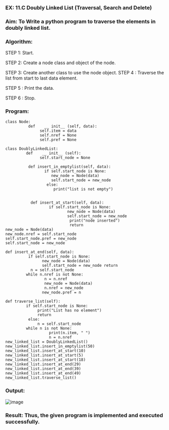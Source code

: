 ### EX: 11.C Doubly Linked List (Traversal, Search and Delete)

### Aim: To Write a python program to traverse the elements in doubly linked list.

### Algorithm:

STEP 1: Start.

STEP 2: Create a node class and object of the node.

STEP 3: Create another class to use the node object.
STEP 4 : Traverse the list from start to last data element.

STEP 5 : Print the data.

STEP 6 : Stop.

### Program:
```
class Node:
          def    __ init__ (self, data):
               self.item = data
               self.nref = None
               self.pref = None

class DoublyLinkedList:
         def    __ init__ (self):
               self.start_node = None

          def insert_in_emptylist(self, data):
                 if self.start_node is None:
                    new_node = Node(data)
                    self.start_node = new_node
                  else:
                     print("list is not empty")


           def insert_at_start(self, data):
                   if self.start_node is None:
                           new_node = Node(data)
                           self.start_node = new_node
                            print("node inserted")
                            return
new_node = Node(data)
new_node.nref = self.start_node
self.start_node.pref = new_node
self.start_node = new_node

def insert_at_end(self, data):
          if self.start_node is None:
                new_node = Node(data)
                self.start_node = new_node return
           n = self.start_node
         while n.nref is not None:
                 n = n.nref
                 new_node = Node(data)
                 n.nref = new_node
                new_node.pref = n

def traverse_list(self):
         if self.start_node is None:
              print("List has no element")
              return
          else:
              n = self.start_node
         while n is not None:
                   print(n.item, " ")
                   n = n.nref
new_linked_list = DoublyLinkedList()
new_linked_list.insert_in_emptylist(50)
new_linked_list.insert_at_start(10)
new_linked_list.insert_at_start(5)
new_linked_list.insert_at_start(18)
new_linked_list.insert_at_end(29)
new_linked_list.insert_at_end(39)
new_linked_list.insert_at_end(49)
new_linked_list.traverse_list()
```
### Output:
![image](https://github.com/user-attachments/assets/151c84f1-3971-46a7-a040-bed7bde5df09)

### Result: Thus, the given program is implemented and executed successfully.
 


